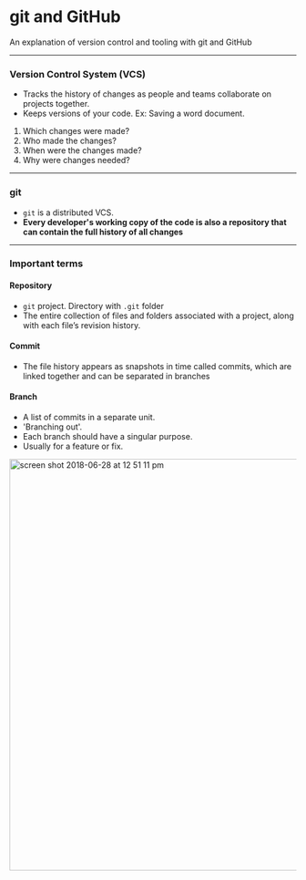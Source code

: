 # git and GitHub 

An explanation of version control and tooling with git and GitHub

---

### Version Control System (VCS)

- Tracks the history of changes as people and teams collaborate on projects together. 
- Keeps versions of your code. Ex: Saving a word document.

1. Which changes were made?
2. Who made the changes?
3. When were the changes made?
4. Why were changes needed?
---

### git

- `git` is a distributed VCS.
- **Every developer's working copy of the code is also a repository that can contain the full history of all changes**
---

### Important terms

#### Repository
- `git` project. Directory with `.git` folder
-  The entire collection of files and folders associated with a project, along with each file’s revision history. 

#### Commit
- The file history appears as snapshots in time called commits, which are linked together and can be separated in branches

#### Branch
- A list of commits in a separate unit.
- 'Branching out'.
- Each branch should have a singular purpose.
- Usually for a feature or fix.

<img width="722" alt="screen shot 2018-06-28 at 12 51 11 pm" src="https://user-images.githubusercontent.com/11183523/42048696-00129346-7ad2-11e8-8c83-e8eec3b9701d.png">
